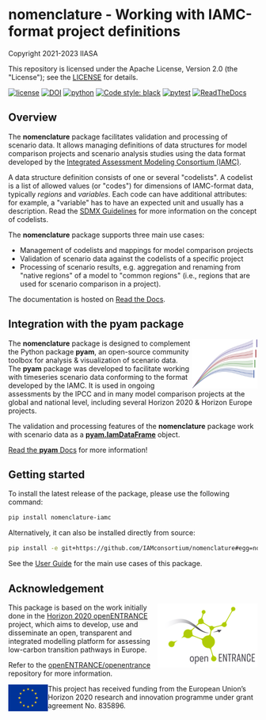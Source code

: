 # nomenclature - Working with IAMC-format project definitions

Copyright 2021-2023 IIASA

This repository is licensed under the Apache License, Version 2.0 (the "License"); see
the [LICENSE](LICENSE) for details.

[![license](https://img.shields.io/badge/License-Apache%202.0-black)](https://github.com/IAMconsortium/nomenclature/blob/main/LICENSE)
[![DOI](https://zenodo.org/badge/375724610.svg)](https://zenodo.org/badge/latestdoi/375724610)
[![python](https://img.shields.io/badge/python-≥3.10,<3.13-blue?logo=python&logoColor=white)](https://github.com/IAMconsortium/nomenclature)
[![Code style:
black](https://img.shields.io/badge/code%20style-black-000000.svg)](https://github.com/psf/black)
[![pytest](https://img.shields.io/github/actions/workflow/status/iamconsortium/nomenclature/pytest.yml?logo=GitHub&label=pytest)](https://github.com/IAMconsortium/nomenclature/actions/workflows/pytest.yml)
[![ReadTheDocs](https://readthedocs.org/projects/nomenclature-iamc/badge)](https://nomenclature-iamc.readthedocs.io)

## Overview

The **nomenclature** package facilitates validation and processing of scenario data.
It allows managing definitions of data structures for model comparison projects and
scenario analysis studies using the data format developed by the
[Integrated Assessment Modeling Consortium (IAMC)](https://www.iamconsortium.org).

A data structure definition consists of one or several "codelists".
A codelist is a list of allowed values (or "codes") for dimensions of IAMC-format data,
typically *regions* and *variables*. Each code can have additional attributes:
for example, a "variable" has to have an expected unit and usually has a description.
Read the [SDMX Guidelines](https://sdmx.org/?page_id=4345) for more information on
the concept of codelists.

The **nomenclature** package supports three main use cases:

- Management of codelists and mappings for model comparison projects
- Validation of scenario data against the codelists of a specific project
- Processing of scenario results, e.g. aggregation and renaming from "native regions" of
  a model to "common regions" (i.e., regions that are used for scenario comparison in a project).

The documentation is hosted on [Read the Docs](https://nomenclature-iamc.readthedocs.io/).

## Integration with the pyam package

<img src="https://github.com/IAMconsortium/pyam/blob/main/docs/logos/pyam-logo.png"
width="133" height="100" align="right" alt="pyam logo" />

The **nomenclature** package is designed to complement the Python package **pyam**,
an open-source community toolbox for analysis & visualization of scenario data.
The **pyam** package was developed to facilitate working with timeseries scenario data
conforming to the format developed by the IAMC. It is used in ongoing assessments by
the IPCC and in many model comparison projects at the global and national level,
including several Horizon 2020 & Horizon Europe projects.

The validation and processing features of the **nomenclature** package
work with scenario data as a [**pyam.IamDataFrame**](https://pyam-iamc.readthedocs.io/en/stable/api/iamdataframe.html) object.

[Read the **pyam** Docs](https://pyam-iamc.readthedocs.io) for more information!

## Getting started

To install the latest release of the package, please use the following command:

```bash
pip install nomenclature-iamc
```

Alternatively, it can also be installed directly from source:

```bash
pip install -e git+https://github.com/IAMconsortium/nomenclature#egg=nomenclature
```

See the [User Guide](https://nomenclature-iamc.readthedocs.io/en/latest/user_guide.html)
for the main use cases of this package.

## Acknowledgement

<img src="./docs/_static/open_entrance-logo.png" width="202" height="129"
align="right" alt="openENTRANCE logo" />

This package is based on the work initially done in the [Horizon 2020
openENTRANCE](https://openentrance.eu) project, which aims to  develop, use and
disseminate an open, transparent and integrated  modelling platform for assessing
low-carbon transition pathways in Europe.

Refer to the [openENTRANCE/openentrance](https://github.com/openENTRANCE/openentrance)
repository for more information.

<img src="./docs/_static/EU-logo-300x201.jpg" width="80" height="54" align="left"
alt="EU logo" /> This project has received funding from the European Union’s Horizon
2020 research and innovation programme under grant agreement No. 835896.
